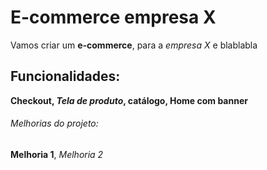 # E-commerce empresa X

Vamos criar um **e-commerce**, para a _empresa X_ e blablabla

## Funcionalidades:

**Checkout, _Tela de produto_, catálogo, Home com banner**

###### Melhorias do projeto:

**Melhoria 1**, _Melhoria 2_
